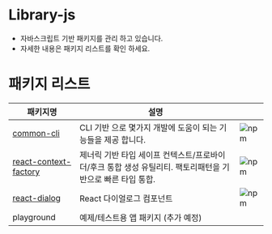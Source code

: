 # Library-js

- 자바스크립트 기반 패키지를 관리 하고 있습니다.
- 자세한 내용은 패키지 리스트를 확인 하세요.

# 패키지 리스트

| 패키지명                                                                                  | 설명                                                                                                       |                                                                         |
| ----------------------------------------------------------------------------------------- | ---------------------------------------------------------------------------------------------------------- | ----------------------------------------------------------------------- |
| [common-cli](https://www.npmjs.com/package/@edge-effect/common-cli)                       | CLI 기반 으로 몇가지 개발에 도움이 되는 기능들을 제공 합니다.                                              | ![npm](https://img.shields.io/npm/v/@edge-effect/common-cli)            |
| [react-context-factory](https://www.npmjs.com/package/@edge-effect/react-context-factory) | 제너릭 기반 타입 세이프 컨텍스트/프로바이더/후크 통합 생성 유틸리티. 팩토리패턴을 기반으로 빠른 타입 통합. | ![npm](https://img.shields.io/npm/v/@edge-effect/react-context-factory) |
| [react-dialog](https://www.npmjs.com/package/@edge-effect/react-dialog)                   | React 다이얼로그 컴포넌트                                                                                  | ![npm](https://img.shields.io/npm/v/@edge-effect/react-dialog)          |
| playground                                                                                | 예제/테스트용 앱 패키지 (추가 예정)                                                                        |                                                                         |
